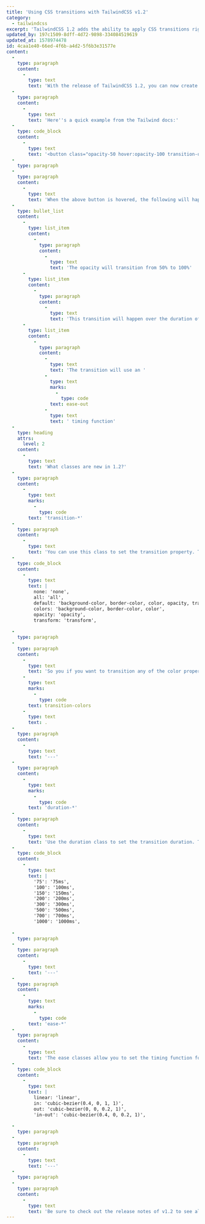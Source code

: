 ```yaml
---
title: 'Using CSS transitions with TailwindCSS v1.2'
category:
  - tailwindcss
excerpt: 'TailwindCSS 1.2 adds the ability to apply CSS transitions right out of the box!'
updated_by: 197c1509-8dff-4d72-9898-334084519619
updated_at: 1578974478
id: 4caa1e40-66ed-4f6b-a4d2-5f6b3e31577e
content:
  -
    type: paragraph
    content:
      -
        type: text
        text: 'With the release of TailwindCSS 1.2, you can now create CSS Grids with Tailwind!'
  -
    type: paragraph
    content:
      -
        type: text
        text: 'Here''s a quick example from the Tailwind docs:'
  -
    type: code_block
    content:
      -
        type: text
        text: '<button class="opacity-50 hover:opacity-100 transition-opacity duration-100 ease-out">...</button>'
  -
    type: paragraph
  -
    type: paragraph
    content:
      -
        type: text
        text: 'When the above button is hovered, the following will happen:'
  -
    type: bullet_list
    content:
      -
        type: list_item
        content:
          -
            type: paragraph
            content:
              -
                type: text
                text: 'The opacity will transition from 50% to 100%'
      -
        type: list_item
        content:
          -
            type: paragraph
            content:
              -
                type: text
                text: 'This transition will happen over the duration of 100ms'
      -
        type: list_item
        content:
          -
            type: paragraph
            content:
              -
                type: text
                text: 'The transition will use an '
              -
                type: text
                marks:
                  -
                    type: code
                text: ease-out
              -
                type: text
                text: ' timing function'
  -
    type: heading
    attrs:
      level: 2
    content:
      -
        type: text
        text: 'What classes are new in 1.2?'
  -
    type: paragraph
    content:
      -
        type: text
        marks:
          -
            type: code
        text: 'transition-*'
  -
    type: paragraph
    content:
      -
        type: text
        text: 'You can use this class to set the transition property. The available options are:'
  -
    type: code_block
    content:
      -
        type: text
        text: |
          none: 'none',
          all: 'all',
          default: 'background-color, border-color, color, opacity, transform',
          colors: 'background-color, border-color, color',
          opacity: 'opacity',
          transform: 'transform',
          
  -
    type: paragraph
  -
    type: paragraph
    content:
      -
        type: text
        text: 'So you if you want to transition any of the color properties on your element, use: '
      -
        type: text
        marks:
          -
            type: code
        text: transition-colors
      -
        type: text
        text: .
  -
    type: paragraph
    content:
      -
        type: text
        text: '---'
  -
    type: paragraph
    content:
      -
        type: text
        marks:
          -
            type: code
        text: 'duration-*'
  -
    type: paragraph
    content:
      -
        type: text
        text: 'Use the duration class to set the transition duration. The available options are:'
  -
    type: code_block
    content:
      -
        type: text
        text: |
          '75': '75ms',
          '100': '100ms',
          '150': '150ms',
          '200': '200ms',
          '300': '300ms',
          '500': '500ms',
          '700': '700ms',
          '1000': '1000ms',
          
  -
    type: paragraph
  -
    type: paragraph
    content:
      -
        type: text
        text: '---'
  -
    type: paragraph
    content:
      -
        type: text
        marks:
          -
            type: code
        text: 'ease-*'
  -
    type: paragraph
    content:
      -
        type: text
        text: 'The ease classes allow you to set the timing function for your transition. By default, Tailwind generates a couple custom easing functions for you:'
  -
    type: code_block
    content:
      -
        type: text
        text: |
          linear: 'linear',
          in: 'cubic-bezier(0.4, 0, 1, 1)',
          out: 'cubic-bezier(0, 0, 0.2, 1)',
          'in-out': 'cubic-bezier(0.4, 0, 0.2, 1)',
          
  -
    type: paragraph
  -
    type: paragraph
    content:
      -
        type: text
        text: '---'
  -
    type: paragraph
  -
    type: paragraph
    content:
      -
        type: text
        text: 'Be sure to check out the release notes of v1.2 to see all the new features that were released!'
---
```

